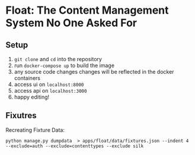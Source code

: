 # Float: The Content Management System No One Asked For

## Setup
1. `git clone` and `cd` into the repository
1. run `docker-compose up` to build the image
1. any source code changes changes will be reflected in the docker containers
1. access ui on `localhost:8000`
1. access api on `localhost:3000`
1. happy editing!

## Fixutres
Recreating Fixture Data:
```
python manage.py dumpdata  > apps/float/data/fixtures.json --indent 4 --exclude=auth --exclude=contenttypes --exclude silk
```
